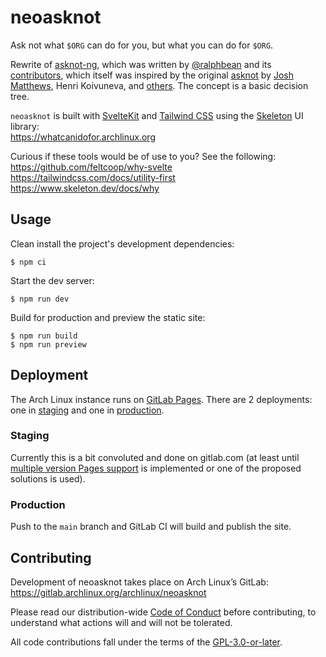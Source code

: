 # neoasknot

Ask not what `$ORG` can do for you, but what you can do for `$ORG`.

Rewrite of [asknot-ng], which was written by [@ralphbean] and its
[contributors][asknot-ng-contribs], which itself was inspired by the
original [asknot] by [Josh Matthews][jdm], Henri Koivuneva, and
[others][asknot-contribs]. The concept is a basic decision tree.

`neoasknot` is built with [SvelteKit] and [Tailwind CSS] using the [Skeleton] UI
library:<br>
https://whatcanidofor.archlinux.org

Curious if these tools would be of use to you? See the following:<br>
https://github.com/feltcoop/why-svelte<br>
https://tailwindcss.com/docs/utility-first<br>
https://www.skeleton.dev/docs/why

## Usage

Clean install the project's development dependencies:

    $ npm ci

Start the dev server:

    $ npm run dev

Build for production and preview the static site:

    $ npm run build
    $ npm run preview

## Deployment

The Arch Linux instance runs on [GitLab Pages][glpages].
There are 2 deployments: one in [staging] and one in [production].

### Staging

Currently this is a bit convoluted and done on gitlab.com (at least until
[multiple version Pages support][multiverpages] is implemented or one of the
proposed solutions is used).

### Production

Push to the `main` branch and GitLab CI will build and publish the site.

## Contributing

Development of neoasknot takes place on Arch Linux’s GitLab:
https://gitlab.archlinux.org/archlinux/neoasknot

Please read our distribution-wide [Code of Conduct][coc] before contributing,
to understand what actions will and will not be tolerated.

All code contributions fall under the terms of the [GPL-3.0-or-later][license].

[asknot-ng]: https://whatcanidoforfedora.org
[@ralphbean]: http://threebean.org
[asknot-ng-contribs]: https://github.com/fedora-infra/asknot-ng/graphs/contributors
[asknot]: https://whatcanidoformozilla.org
[jdm]: https://www.joshmatthews.net
[asknot-contribs]: https://github.com/jdm/asknot/contributors
[SvelteKit]: https://kit.svelte.dev
[Tailwind CSS]: https://tailwindcss.com
[Skeleton]: https://www.skeleton.dev
[glpages]: https://docs.gitlab.com/ee/user/project/pages/
[staging]: https://polyzen.gitlab.io/neoasknot-staging
[production]: https://whatcanidofor.archlinux.org
[multiverpages]: https://gitlab.com/gitlab-org/gitlab/-/issues/16208
[coc]: https://terms.archlinux.org/docs/code-of-conduct/
[license]: https://gitlab.archlinux.org/main/neoasknot/-/blob/archlinux/LICENSE
